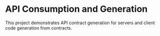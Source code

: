 # API Consumption and Generation

This project demonstrates API contract generation for servers and client code generation from contracts.